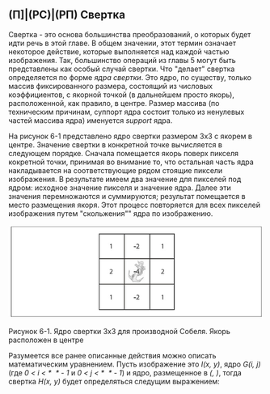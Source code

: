 ## (П]|(РС)|(РП) Свертка

Свертка - это основа большинства преобразований, о которых будет идти речь в этой главе. В общем значении, этот термин означает некоторое действие, которые выполняется над каждой частью изображения. Так, большинство операций из главы 5 могут быть представлены как особый случай свертки. Что "делает" свертка определяется по форме *ядра свертки*. Это ядро, по существу, только массив фиксированного размера, состоящий из числовых коэффициентов, с якорной точкой (в дальнейшем просто якорь), расположенной, как правило, в центре. Размер массива (по техническим причинам, суппорт ядра состоит только из ненулевых частей массива ядра) именуется *support* ядра.

На рисунок 6-1 представлено ядро свертки размером 3x3 с якорем в центре. Значение свертки в конкретной точке вычисляется в следующем порядке. Сначала помещается якорь поверх пикселя кокретной точки, принимая во внимание то, что остальная часть ядра накладывается на соответствующие рядом стоящие пиксели изображения. В результате имеем два значение для пикселей под ядром: исходное значение пикселя и значение ядра. Далее эти значения перемножаются и суммируются; результат помещается в место размещения якоря. Этот процесс повторяется для всех пикселей изображения путем "скольжения"" ядра по изображению.

![Рисунок 6-1 не найден](Images/Pic_6_1.jpg)

Рисунок 6-1. Ядро свертки 3x3 для производной Собеля. Якорь расположен в центре

Разумеется все ранее описанные действия можно описать математическим уравнением. Пусть изображение это *I(x, y)*, ядро *G(i, j)* (где *0 < i < * ![]() * - 1* и *0 < j < * ![]() * - 1*) и ядро, размещенное в *(![](), ![]())*, тогда свертка *H(x, y)* будет определяться следущим выражением:

![]()

